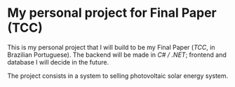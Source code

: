 # My personal project for Final Paper (TCC)

This is my personal project that I will build to be my Final Paper (_TCC_, in Brazilian Portuguese). The backend will be made in _C# / .NET_; frontend and database I will decide in the future.

The project consists in a system to selling photovoltaic solar energy system.
